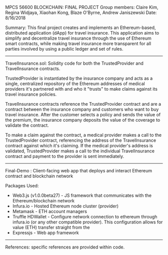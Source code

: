 MPCS 56600 BLOCKCHAIN: FINAL PROJECT
Group members: Claire Kim, Regina Widjaya, Xiaohan Kong, Blaze O'Byrne, Andrew Janiszewski
Date: 8/16/2018

Summary: This final project creates and implements an Ethereum-based, distributed application (dApp) for travel insurance. This application aims to simplify and decentralize travel insurance through the use of Ethereum smart contracts, while making travel insurance more transparent for all parties involved by using a public ledger and set of rules.

***************************

TravelInsurance.sol: Solidity code for both the TrustedProvider and TravelInsurance contracts.

TrustedProvider is instantiated by the insurance company and acts as a single, centralized repository of the Ethereum addresses of medical providers it's partnered with and who it "trusts" to make claims against its travel insurance policies.

TravelInsurance contracts reference the TrustedProvider contract and are a contract between the insurance company and customers who want to buy travel insurance. After the customer selects a policy and sends the value of the premium, the insurance company deposits the value of the coverage to validate the contract.

To make a claim against the contract, a medical provider makes a call to the TrustedProvider contract, referencing the address of the TravelInsurance contract against which it's claiming. If the medical provider's address is validated, TrustedProvider makes a call to the individual TravelInsurance contract and payment to the provider is sent immediately.

***************************

Final-Demo : Client-facing web app that deploys and interact Ethereum contract and blockchain network

Packages Used:
  * Web3.js (v1.0.0beta27) - JS framework that communicates with the Ethereum/blockchain network
  * Infura.io - Hosted Ethereum node cluster (provider)
  * Metamask - ETH account managers
  * Truffle HDWallet - Configure network connection to ethereum through infura.io (or any other compatible provider). This configuration allows for value (ETH) transfer straight from the
  * Expressjs - Web app framework





***************************

References: specific references are provided within code.
